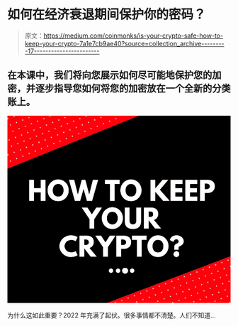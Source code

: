# 如何在经济衰退期间保护你的密码？

> 原文：<https://medium.com/coinmonks/is-your-crypto-safe-how-to-keep-your-crypto-7a1e7cb9ae40?source=collection_archive---------17----------------------->

## 在本课中，我们将向您展示如何尽可能地保护您的加密，并逐步指导您如何将您的加密放在一个全新的分类账上。

![](img/14f7b8ade3d9ea0200284a7509b5c592.png)

为什么这如此重要？2022 年充满了起伏。很多事情都不清楚。人们不知道…